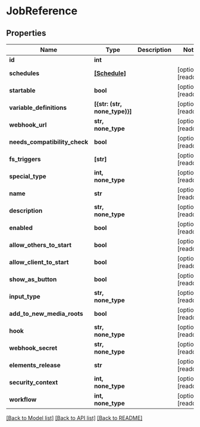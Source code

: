 # JobReference


## Properties

Name | Type | Description | Notes
------------ | ------------- | ------------- | -------------
**id** | **int** |  | 
**schedules** | [**[Schedule]**](Schedule.md) |  | [optional] [readonly] 
**startable** | **bool** |  | [optional] [readonly] 
**variable_definitions** | **[{str: (str, none_type)}]** |  | [optional] [readonly] 
**webhook_url** | **str, none_type** |  | [optional] [readonly] 
**needs_compatibility_check** | **bool** |  | [optional] [readonly] 
**fs_triggers** | **[str]** |  | [optional] [readonly] 
**special_type** | **int, none_type** |  | [optional] [readonly] 
**name** | **str** |  | [optional] [readonly] 
**description** | **str, none_type** |  | [optional] [readonly] 
**enabled** | **bool** |  | [optional] [readonly] 
**allow_others_to_start** | **bool** |  | [optional] [readonly] 
**allow_client_to_start** | **bool** |  | [optional] [readonly] 
**show_as_button** | **bool** |  | [optional] [readonly] 
**input_type** | **str, none_type** |  | [optional] [readonly] 
**add_to_new_media_roots** | **bool** |  | [optional] [readonly] 
**hook** | **str, none_type** |  | [optional] [readonly] 
**webhook_secret** | **str, none_type** |  | [optional] [readonly] 
**elements_release** | **str** |  | [optional] [readonly] 
**security_context** | **int, none_type** |  | [optional] [readonly] 
**workflow** | **int, none_type** |  | [optional] [readonly] 

[[Back to Model list]](../#documentation-for-models) [[Back to API list]](../#documentation-for-api-endpoints) [[Back to README]](../)


